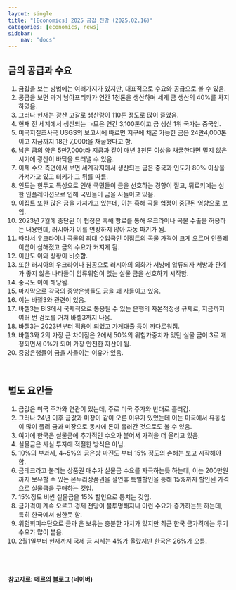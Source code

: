 ```yaml
---
layout: single
title: "[Economics] 2025 금값 전망 (2025.02.16)"
categories: [economics, news]
sidebar:
    nav: "docs"
---
```


## 금의 공급과 수요
1. 금값을 보는 방법에는 여러가지가 있지만, 대표적으로 수요와 공급으로 볼 수 있음.
1. 공급을 보면 과거 남아프리카가 연간 1천톤을 생산하며 세계 금 생산의 40%를 차지하였음.
1. 그러나 현재는 광산 고갈로 생산량이 110톤 정도로 많이 줄었음.
1. 현재 전 세계에서 생산되는 ㄱ므은 연간 3,100톤이고 금 생산 1위 국가는 중국임.
1. 미국지질조사국 USGS의 보고서에 따르면 지구에 채굴 가능한 금은 24만4,000톤이고 지금까지 18만 7,000t을 채굴했다고 함.
1. 남은 금의 양은 5만7,000t라 지금과 같이 매년 3천톤 이상을 채굴한다면 멀지 않은 시기에 광산이 바닥을 드러낼 수 있음.
1. 이제 수요 측면에서 보면 세계각지에서 생산되는 금은 중국과 인도가 80% 이상을 가져가고 있고 터키가 그 뒤를 따름.
1. 인도는 힌두교 특성으로 인해 국민들이 금을 선호하는 경향이 짙고, 튀르키예는 심한 인플레이션으로 인해 국민들이 금을 사들이고 있음.
1. 이집트 또한 많은 금을 가져가고 있는데, 이는 흑해 곡물 협정이 중단된 영향으로 보임.
1. 2023년 7월에 중단된 이 협정은 흑해 항로를 통해 우크라이나 곡물 수출을 허용하는 내용인데, 러시아가 이를 연장하지 않아 자동 파기가 됨.
1. 따라서 우크라이나 곡물의 최대 수입국인 이집트의 곡물 가격이 크게 오르며 인플레이션이 심해졌고 금의 수요가 커지게 됨.
1. 이란도 이와 상황이 비슷함.
1. 또한 러시아의 우크라이나 침공으로 러시아의 외화가 서방에 압류되자 서방과 관계가 좋지 않은 나라들이 압류위험이 없는 실물 금을 선호하기 시작함.
1. 중국도 이에 해당됨.
1. 마지막으로 각국의 중앙은행들도 금을 꽤 사들이고 있음.
1. 이는 바젤3와 관련이 있음.
1. 바젤3는 BIS에서 국제적으로 통용될 수 있는 은행의 자본적정성 규제로, 지금까지 여러 번 검토를 거쳐 바젤3까지 나옴.
1. 바젤3는 2023년부터 적용이 되었고 가계대출 등이 까다로워짐.
1. 바젤3와 2의 가장 큰 차이점은 2에서 50%의 위험가중치가 있던 실물 금이 3로 개정되면서 0%가 되며 가장 안전한 자산이 됨.
1. 중앙은행들이 금을 사들이는 이유가 있음.

<br/>

## 별도 요인들
1. 금값은 미국 주가와 연관이 있는데, 주로 미국 주가와 반대로 흘러감.
1. 그러나 24년 이후 금값과 미장이 같이 오른 이유가 있었는데 이는 미국에서 유동성이 많이 풀려 금과 미장으로 동시에 돈이 흘러간 것으로도 볼 수 있음.
1. 여기에 한국은 실물금에 추가적인 수요가 붙어서 가격을 더 올리고 있음.
1. 실물금은 사실 투자에 적절한 방식은 아님.
1. 10%의 부과세, 4~5%의 금은방 마진도 부터 15% 정도의 손해는 보고 시작해야 함.
1. 금테크라고 불리는 상품권 매수가 실물금 수요를 자극하는듯 하는데, 이는 200만원까지 보유할 수 있는 온누리상품권을 설연휴 특별할인을 통해 15%까지 할인된 가격으로 실물금을 구매하는 것임.
1. 15%정도 비싼 실물금을 15% 할인으로 퉁치는 것임.
1. 금가격이 계속 오르고 경제 전망이 불투명해지니 이런 수요가 증가하는듯 하는데, 특히 한국에서 심한듯 함.
1. 위험회피수단으로 금과 은 보유는 충분한 가치가 있지만 최근 한국 금가격에는 투기수요가 많이 붙음.
1. 2월1일부터 현재까지 국제 금 시세는 4%가 올랐지만 한국은 26%가 오름.



<br/>
<br/>

#### 참고자료: 메르의 블로그 (네이버) 